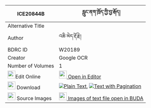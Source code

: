 |ICE20844B|རླུང་ནག་ཁྲོད་ཀྱི་བྱ་རྒོད། 
| --- | --- 
|Alternative Title |
|Author| འཆི་མེད་རྡོ་རྗེ།
|BDRC ID | W20189
|Creator | Google OCR
|Number of Volumes| 1
|<img width="25" src="https://img.icons8.com/color/25/000000/edit-property.png">Edit Online| [<img width="25" src="https://avatars.githubusercontent.com/u/45091458?s=200&v=4"> Open in Editor](http://editor.openpecha.org/ICE20844B)
|<img width="25" src="https://img.icons8.com/fluent/48/000000/download-2.png"/>  Download | [![](https://img.icons8.com/color/20/000000/txt.png)Plain Text](https://github.com/Openpecha/ICE20844B/releases/download/v1/lungnak_tro_kyi_jago_plain_ICE20844B.zip), [![](https://img.icons8.com/color/20/000000/txt.png)Text with Pagination](https://github.com/Openpecha/ICE20844B/releases/download/v1/lungnak_tro_kyi_jago_pages_ICE20844B.zip)
|<img width="25" src="https://img.icons8.com/plasticine/100/000000/pictures-folder.png"/>  Source Images | [<img width="25" src="https://library.bdrc.io/icons/BUDA-small.svg"> Images of text file open in BUDA](https://library.bdrc.io/show/bdr:W20189)